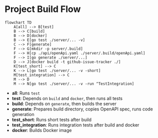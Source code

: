 # Project Build Flow

```mermaid
flowchart TD
    A[all] --> B[test]
    B --> C[build]
    B --> D[docker]
    B --> E[go test ./server/... -v]
    C --> F[generate]
    F --> G[mkdir -p server/.build]
    F --> H[cp ./api/openApi.yaml ./server/.build/openApi.yaml]
    F --> I[go generate ./server/...]
    D --> J[docker build -t github-issue-tracker ./]
    K[test_short] --> C
    K --> L[go test ./server/... -v -short]
    M[test_integration] --> C
    M --> D
    M --> N[go test ./server/... -v -run ^TestIntegration]
```

- **all**: Runs `test`
- **test**: Depends on `build` and `docker`, then runs all tests
- **build**: Depends on `generate`, then builds the server
- **generate**: Prepares build directory, copies OpenAPI spec, runs code generation
- **test_short**: Runs short tests after build
- **test_integration**: Runs integration tests after build and docker
- **docker**: Builds Docker image

```

```
